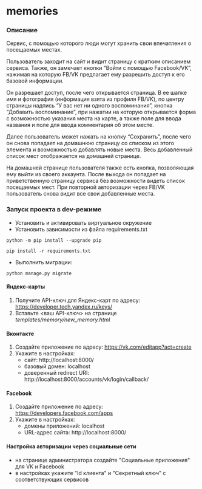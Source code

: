 # memories

### Описание

Сервис, с помощью которого люди могут хранить свои впечатления о посещаемых местах.

Пользователь заходит на сайт и видит страницу с кратким описанием сервиса. 
Также, он замечает кнопки “Войти с помощью Facebook/VK”, нажимая на которую 
FB/VK предлагает ему разрешить доступ к его базовой информации.

Он разрешает доступ, после чего открывается страница. В ее шапке 
имя и фотография (информация взята из профиля FB/VK), по центру страницы 
надпись “У вас нет ни одного воспоминания”, кнопка “Добавить воспоминание”, 
при нажатии на которую открывается
форма с возможностью указания места на карте, а также поле для ввода названия 
и поле для ввода комментария об этом месте.

Далее пользователь может нажать на кнопку “Сохранить”, после чего он снова 
попадает на домашнюю страницу со списком из этого элемента и возможностью 
добавлять новые места. Весь добавленный список мест отображается на 
домашней странице.

На домашней странице пользователя также есть кнопка, позволяющая ему выйти 
из своего аккаунта. После выхода он попадает на приветственную страницу 
сервиса без возможности видеть список посещаемых мест. При повторной 
авторизации через FB/VK пользователь снова видит все свои добавленные места.

### Запуск проекта в dev-режиме

- Установить и активировать виртуальное окружение
- Установить зависимости из файла requirements.txt

```
python -m pip install --upgrade pip
```
```
pip install -r requirements.txt
``` 

- Выполнить миграции:

```
python manage.py migrate
```
#### Яндекс-карты
1. Получите API-ключ для Яндекс-карт по адресу: https://developer.tech.yandex.ru/keys/
2. Вставьте <ваш API-ключ> на странице *templates/memory/new_memory.html*

#### Вконтакте
1. Создайте приложение по адресу: https://vk.com/editapp?act=create
2. Укажите в настройках:
    - сайт: http://localhost:8000/
    - базовый домен: localhost
    - доверенный redirect URI: http://localhost:8000/accounts/vk/login/callback/

#### Facebook
1. Создайте приложение по адресу: https://developers.facebook.com/apps
2. Укажите в настройках:
    - домены приложений: localhost
    - URL-адрес сайта: http://localhost:8000/

#### Настройка авторизации через социальные сети
- на странице администратора создайте "Социальные приложения" для VK и Facebook
- в настройках укажите "Id клиента" и "Секретный ключ" с соответствующих сервисов
